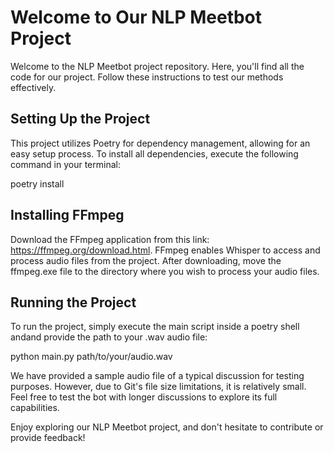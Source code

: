 # Welcome to Our NLP Meetbot Project

Welcome to the NLP Meetbot project repository. Here, you'll find all the code for our project. Follow these instructions to test our methods effectively.

## Setting Up the Project

This project utilizes Poetry for dependency management, allowing for an easy setup process. To install all dependencies, execute the following command in your terminal:

poetry install

## Installing FFmpeg

Download the FFmpeg application from this link: https://ffmpeg.org/download.html. FFmpeg enables Whisper to access and process audio files from the project. After downloading, move the ffmpeg.exe file to the directory where you wish to process your audio files.

## Running the Project

To run the project, simply execute the main script inside a poetry shell andand provide the path to your .wav audio file:

python main.py path/to/your/audio.wav

We have provided a sample audio file of a typical discussion for testing purposes. However, due to Git's file size limitations, it is relatively small. Feel free to test the bot with longer discussions to explore its full capabilities.

Enjoy exploring our NLP Meetbot project, and don't hesitate to contribute or provide feedback!
